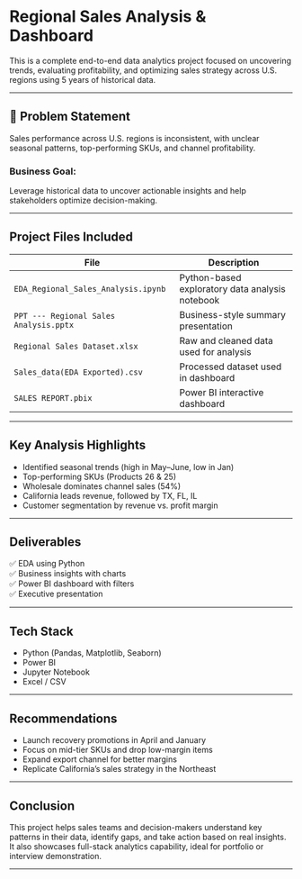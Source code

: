#  Regional Sales Analysis & Dashboard

This is a complete end-to-end data analytics project focused on uncovering trends, evaluating profitability, and optimizing sales strategy across U.S. regions using 5 years of historical data.

---

## 🧠 Problem Statement

Sales performance across U.S. regions is inconsistent, with unclear seasonal patterns, top-performing SKUs, and channel profitability.

### Business Goal:
Leverage historical data to uncover actionable insights and help stakeholders optimize decision-making.

---

## Project Files Included

| File                                | Description                                      |
|-------------------------------------|--------------------------------------------------|
| `EDA_Regional_Sales_Analysis.ipynb` | Python-based exploratory data analysis notebook |
| `PPT --- Regional Sales Analysis.pptx` | Business-style summary presentation            |
| `Regional Sales Dataset.xlsx`       | Raw and cleaned data used for analysis          |
| `Sales_data(EDA Exported).csv`      | Processed dataset used in dashboard             |
| `SALES REPORT.pbix`                 | Power BI interactive dashboard                  |

---

## Key Analysis Highlights

- Identified seasonal trends (high in May–June, low in Jan)
- Top-performing SKUs (Products 26 & 25)
- Wholesale dominates channel sales (54%)
- California leads revenue, followed by TX, FL, IL
- Customer segmentation by revenue vs. profit margin

---

##  Deliverables

✅ EDA using Python  
✅ Business insights with charts  
✅ Power BI dashboard with filters  
✅ Executive presentation

---

##  Tech Stack

- Python (Pandas, Matplotlib, Seaborn)
- Power BI
- Jupyter Notebook
- Excel / CSV

---

##  Recommendations

- Launch recovery promotions in April and January
- Focus on mid-tier SKUs and drop low-margin items
- Expand export channel for better margins
- Replicate California’s sales strategy in the Northeast

---

##  Conclusion

This project helps sales teams and decision-makers understand key patterns in their data, identify gaps, and take action based on real insights.  
It also showcases full-stack analytics capability, ideal for portfolio or interview demonstration.

---

